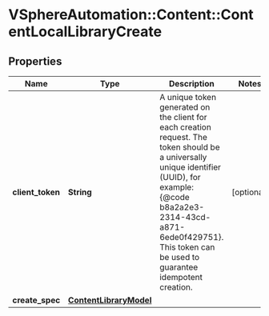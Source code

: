 # VSphereAutomation::Content::ContentLocalLibraryCreate

## Properties
Name | Type | Description | Notes
------------ | ------------- | ------------- | -------------
**client_token** | **String** | A unique token generated on the client for each creation request. The token should be a universally unique identifier (UUID), for example: {@code b8a2a2e3-2314-43cd-a871-6ede0f429751}. This token can be used to guarantee idempotent creation. | [optional] 
**create_spec** | [**ContentLibraryModel**](ContentLibraryModel.md) |  | 


